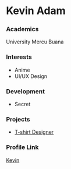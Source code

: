 # Kevin Adam

### Academics

University Mercu Buana

### Interests

- Anime
- UI/UX Design

### Development

- Secret

### Projects

- [T-shirt Designer](https://github.com/vnxx/tshirt.designer)

### Profile Link

[Kevin](https://github.com/vnxx/)
